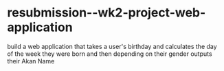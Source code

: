 # resubmission--wk2-project-web-application
build a web application that takes a user's birthday and calculates the day of the week they were born and then depending on their gender outputs their Akan Name
